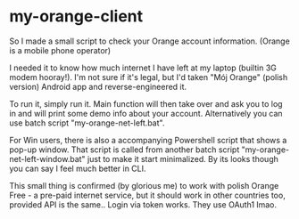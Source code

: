 # my-orange-client
So I made a small script to check your Orange account information. (Orange is a mobile phone operator)

I needed it to know how much internet I have left at my laptop (builtin 3G modem hooray!).
I'm not sure if it's legal, but I'd taken "Mój Orange" (polish version) Android app and reverse-engineered it.

To run it, simply run it. Main function will then take over and ask you to log in and will print some demo info about your account. Alternatively you can use batch script "my-orange-net-left.bat".

For Win users, there is also a accompanying Powershell script that shows a pop-up window. That script is called from another batch script "my-orange-net-left-window.bat" just to make it start minimalized.
By its looks though you can say I feel much better in CLI.

This small thing is confirmed (by glorious me) to work with polish Orange Free - a pre-paid internet service, but it should work in other countries too, provided API is the same..
Login via token works. They use OAuth1 lmao.
